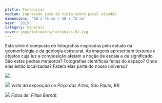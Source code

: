 ```yaml
---
ptitle: Tectônicas
medium: Impressão jato de tinta sobre papel algodão
dimensions: '58 x 76 cm / 58 x 72 cm'
year: '2015'
category: minerals
cover: imgs/tectonics/tectonics_01.jpg
---
```

Esta série é composta de fotografias inspiradas pelo estudo da geomorfologia e da geologia estrutural. As imagens apresentam texturas e objetos cuja luz e composição afetam a noção de escala e de significado. São estas pedras meteoros? Fotografias científicas feitas do espaço? Onde elas estão localizadas? Fazem elas parte do nosso universo?

![]({{site.baseurl}}/imgs/tectonics/tectonics_00.jpg)

![]({{site.baseurl}}/imgs/tectonics/tectonics_exhibition_00.jpg)
_Vista da exposição no Paço das Artes, São Paulo, BR._

![]({{site.baseurl}}/imgs/tectonics/tectonics_exhibition_01.jpg)
_Fotos de: Filipe Berndt._
